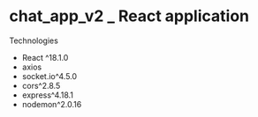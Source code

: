 # chat_app_v2 _ React application


Technologies
- React ^18.1.0
- axios
- socket.io^4.5.0
- cors^2.8.5
- express^4.18.1
- nodemon^2.0.16
